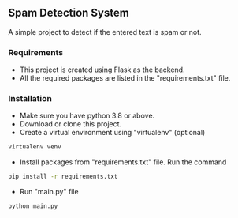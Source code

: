 ## Spam Detection System
A simple project to detect if the entered text is spam or not.

### Requirements
- This project is created using Flask as the backend.
- All the required packages are listed in the "requirements.txt" file.

### Installation
- Make sure you have python 3.8 or above.
- Download or clone this project.
- Create a virtual environment using "virtualenv" (optional)
```bash
virtualenv venv
```
- Install packages from "requirements.txt" file. Run the command
```bash
pip install -r requirements.txt
```
- Run "main.py" file
```bash
python main.py
```